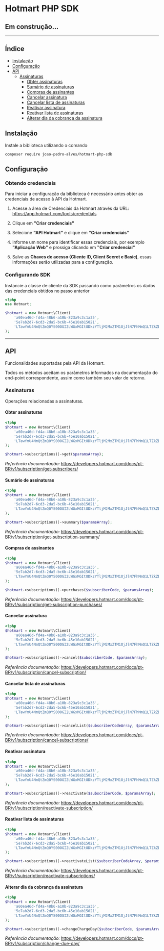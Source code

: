 # Hotmart PHP SDK
## Em construção...

---

## Índice

- [Instalação](#instalação)
- [Configuração](#configuração)
- [API](#api)
    - [Assinaturas](#assinaturas)
        - [Obter assinaturas](#obter-assinaturas)
        - [Sumário de assinaturas](#sumário-de-assinaturas)
        - [Compras de assinantes](#compras-de-assinantes)
        - [Cancelar assinatura](#cancelar-assinatura)
        - [Cancelar lista de assinaturas](#cancelar-lista-de-assinaturas)
        - [Reativar assinatura](#reativar-assinatura)
        - [Reativar lista de assinaturas](#reativar-lista-de-assinaturas)
        - [Alterar dia da cobrança da assinatura](#alterar-dia-da-cobrança-da-assinatura)

## Instalação

Instale a biblioteca utilizando o comando

`composer require joao-pedro-alves/hotmart-php-sdk`

## Configuração

### Obtendo credenciais

Para iniciar a configuração da biblioteca é necessário antes obter as credenciais de acesso à API da Hotmart.

1. Acesse a área de Credenciais da Hotmart através da URL: https://app.hotmart.com/tools/credentials

2. Clique em **"Criar credenciais"**

3. Selecione **"API Hotmart"** e clique em **"Criar credenciais"**

4. Informe um nome para identificar essas credenciais, por exemplo **"Aplicação Web"** e prossiga clicando em **"Criar credencial"**

5. Salve as **Chaves de acesso (Cliente ID, Client Secret e Basic)**, essas informações serão utilizadas para a configuração.

### Configurando SDK

Instancie a classe de cliente da SDK passando como parâmetros os dados das credenciais obtidos no passo anterior

```php
<?php
use Hotmart;

$hotmart = new Hotmart\Client(
    'a60ea46d-fd4a-48b6-a10b-823a9c3c1a35',
    '5e7ab2d7-6cd3-2da5-bc6b-45e10ab15021',
    'LTawYmU4NmQtZmQ0YS00OGI2LWGxMGItODkzYTljM2MxZTM1OjJlN7FhMmQ1LTZkZDctNJRmNS1iZTliLTk1ZTIwYmIxNTB1MX'
);
```

---

## API

Funcionalidades suportadas pela API da Hotmart.

Todos os métodos aceitam os parâmetros informados na documentação do end-point correspondente, assim como também seu valor de retorno.

### Assinaturas

Operações relacionadas a assinaturas.

#### Obter assinaturas

```php
<?php
$hotmart = new Hotmart\Client(
    'a60ea46d-fd4a-48b6-a10b-823a9c3c1a35',
    '5e7ab2d7-6cd3-2da5-bc6b-45e10ab15021',
    'LTawYmU4NmQtZmQ0YS00OGI2LWGxMGItODkzYTljM2MxZTM1OjJlN7FhMmQ1LTZkZDctNJRmNS1iZTliLTk1ZTIwYmIxNTB1MX'
);

$hotmart->subscriptions()->get($paramsArray);
```

*Referência documentação:* https://developers.hotmart.com/docs/pt-BR/v1/subscription/get-subscribers/

#### Sumário de assinaturas

```php
<?php
$hotmart = new Hotmart\Client(
    'a60ea46d-fd4a-48b6-a10b-823a9c3c1a35',
    '5e7ab2d7-6cd3-2da5-bc6b-45e10ab15021',
    'LTawYmU4NmQtZmQ0YS00OGI2LWGxMGItODkzYTljM2MxZTM1OjJlN7FhMmQ1LTZkZDctNJRmNS1iZTliLTk1ZTIwYmIxNTB1MX'
);

$hotmart->subscriptions()->summary($paramsArray);
```

*Referência documentação:* https://developers.hotmart.com/docs/pt-BR/v1/subscription/get-subscription-summary/

#### Compras de assinantes

```php
<?php
$hotmart = new Hotmart\Client(
    'a60ea46d-fd4a-48b6-a10b-823a9c3c1a35',
    '5e7ab2d7-6cd3-2da5-bc6b-45e10ab15021',
    'LTawYmU4NmQtZmQ0YS00OGI2LWGxMGItODkzYTljM2MxZTM1OjJlN7FhMmQ1LTZkZDctNJRmNS1iZTliLTk1ZTIwYmIxNTB1MX'
);

$hotmart->subscriptions()->purchases($subscriberCode, $paramsArray);
```

*Referência documentação:* https://developers.hotmart.com/docs/pt-BR/v1/subscription/get-subscription-purchases/

#### Cancelar assinatura

```php
<?php
$hotmart = new Hotmart\Client(
    'a60ea46d-fd4a-48b6-a10b-823a9c3c1a35',
    '5e7ab2d7-6cd3-2da5-bc6b-45e10ab15021',
    'LTawYmU4NmQtZmQ0YS00OGI2LWGxMGItODkzYTljM2MxZTM1OjJlN7FhMmQ1LTZkZDctNJRmNS1iZTliLTk1ZTIwYmIxNTB1MX'
);

$hotmart->subscriptions()->cancel($subscriberCode, $paramsArray);
```

*Referência documentação:* https://developers.hotmart.com/docs/pt-BR/v1/subscription/cancel-subscription/

#### Cancelar lista de assinaturas

```php
<?php
$hotmart = new Hotmart\Client(
    'a60ea46d-fd4a-48b6-a10b-823a9c3c1a35',
    '5e7ab2d7-6cd3-2da5-bc6b-45e10ab15021',
    'LTawYmU4NmQtZmQ0YS00OGI2LWGxMGItODkzYTljM2MxZTM1OjJlN7FhMmQ1LTZkZDctNJRmNS1iZTliLTk1ZTIwYmIxNTB1MX'
);

$hotmart->subscriptions()->cancelList($subscriberCodeArray, $paramsArray);
```

*Referência documentação:* https://developers.hotmart.com/docs/pt-BR/v1/subscription/cancel-subscriptions/

#### Reativar assinatura

```php
<?php
$hotmart = new Hotmart\Client(
    'a60ea46d-fd4a-48b6-a10b-823a9c3c1a35',
    '5e7ab2d7-6cd3-2da5-bc6b-45e10ab15021',
    'LTawYmU4NmQtZmQ0YS00OGI2LWGxMGItODkzYTljM2MxZTM1OjJlN7FhMmQ1LTZkZDctNJRmNS1iZTliLTk1ZTIwYmIxNTB1MX'
);

$hotmart->subscriptions()->reactivate($subscriberCode, $paramsArray);
```

*Referência documentação:* https://developers.hotmart.com/docs/pt-BR/v1/subscription/reactivate-subscription/

#### Reativar lista de assinaturas

```php
<?php
$hotmart = new Hotmart\Client(
    'a60ea46d-fd4a-48b6-a10b-823a9c3c1a35',
    '5e7ab2d7-6cd3-2da5-bc6b-45e10ab15021',
    'LTawYmU4NmQtZmQ0YS00OGI2LWGxMGItODkzYTljM2MxZTM1OjJlN7FhMmQ1LTZkZDctNJRmNS1iZTliLTk1ZTIwYmIxNTB1MX'
);

$hotmart->subscriptions()->reactivateList($subscriberCodeArray, $paramsArray);
```

*Referência documentação:* https://developers.hotmart.com/docs/pt-BR/v1/subscription/reactivate-subscriptions/

#### Alterar dia da cobrança da assinatura

```php
<?php
$hotmart = new Hotmart\Client(
    'a60ea46d-fd4a-48b6-a10b-823a9c3c1a35',
    '5e7ab2d7-6cd3-2da5-bc6b-45e10ab15021',
    'LTawYmU4NmQtZmQ0YS00OGI2LWGxMGItODkzYTljM2MxZTM1OjJlN7FhMmQ1LTZkZDctNJRmNS1iZTliLTk1ZTIwYmIxNTB1MX'
);

$hotmart->subscriptions()->changeChargeDay($subscriberCode, $paramsArray);
```

*Referência documentação:* https://developers.hotmart.com/docs/pt-BR/v1/subscription/change-due-day/